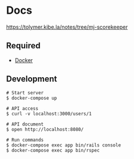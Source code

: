 # Docs

https://tolymer.kibe.la/notes/tree/mj-scorekeeper

## Required

- [Docker](https://docs.docker.com/install/)

## Development

```
# Start server
$ docker-compose up

# API access
$ curl -v localhost:3000/users/1

# API document
$ open http://localhost:8080/

# Run commands
$ docker-compose exec app bin/rails console
$ docker-compose exec app bin/rspec
```
